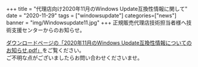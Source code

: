 +++
title = "代理店向け2020年11月のWindows Update互換性情報に関して"
date = "2020-11-29"
tags = ["windowsupdate"]
categories=["news"]
banner = "img/Windowsupdate11.jpg"
+++
正規販売代理店技術担当者様へ技術支援センターからのお知らせ。  
<!--more-->


[ダウンロードページの「2020年11月のWindows Update互換性情報についてのお知らせ.pdf」](https://www.kitasp.com/downloads/)をご覧ください。  
ご不明な点がございましたらお問い合わせくださいませ。

